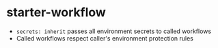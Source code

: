 # starter-workflow

* `secrets: inherit` passes all environment secrets to called workflows
* Called workflows respect caller's environment protection rules